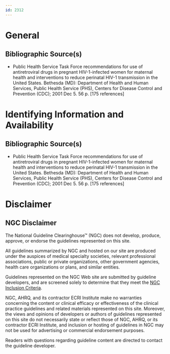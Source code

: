 ```yaml
---
id: 2312
---
```


# General

## Bibliographic Source(s)

- Public Health Service Task Force recommendations for use of antiretroviral drugs in pregnant HIV-1-infected women for maternal health and interventions to reduce perinatal HIV-1 transmission in the United States. Bethesda (MD): Department of Health and Human Services, Public Health Service (PHS), Centers for Disease Control and Prevention (CDC); 2001 Dec 5. 56 p. [175 references]

# Identifying Information and Availability

## Bibliographic Source(s)

- Public Health Service Task Force recommendations for use of antiretroviral drugs in pregnant HIV-1-infected women for maternal health and interventions to reduce perinatal HIV-1 transmission in the United States. Bethesda (MD): Department of Health and Human Services, Public Health Service (PHS), Centers for Disease Control and Prevention (CDC); 2001 Dec 5. 56 p. [175 references]

# Disclaimer

## NGC Disclaimer

The National Guideline Clearinghouse™ (NGC) does not develop, produce, approve, or endorse the guidelines represented on this site.

All guidelines summarized by NGC and hosted on our site are produced under the auspices of medical specialty societies, relevant professional associations, public or private organizations, other government agencies, health care organizations or plans, and similar entities.

Guidelines represented on the NGC Web site are submitted by guideline developers, and are screened solely to determine that they meet the [NGC Inclusion Criteria](/help-and-about/summaries/inclusion-criteria).

NGC, AHRQ, and its contractor ECRI Institute make no warranties concerning the content or clinical efficacy or effectiveness of the clinical practice guidelines and related materials represented on this site. Moreover, the views and opinions of developers or authors of guidelines represented on this site do not necessarily state or reflect those of NGC, AHRQ, or its contractor ECRI Institute, and inclusion or hosting of guidelines in NGC may not be used for advertising or commercial endorsement purposes.

Readers with questions regarding guideline content are directed to contact the guideline developer.

